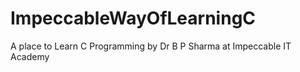 # ImpeccableWayOfLearningC
A place to Learn C Programming by Dr B P Sharma at Impeccable IT Academy
